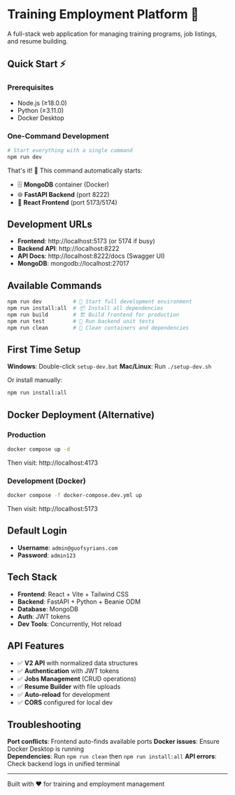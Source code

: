 # Training Employment Platform 🚀

A full-stack web application for managing training programs, job listings, and resume building.

## Quick Start ⚡

### Prerequisites
- Node.js (≥18.0.0)
- Python (≥3.11.0)
- Docker Desktop

### One-Command Development

```bash
# Start everything with a single command
npm run dev
```

That's it! 🎉 This command automatically starts:

- 🗄️ **MongoDB** container (Docker)
- 🌐 **FastAPI Backend** (port 8222)  
- 🎨 **React Frontend** (port 5173/5174)

## Development URLs

- **Frontend**: http://localhost:5173 (or 5174 if busy)
- **Backend API**: http://localhost:8222
- **API Docs**: http://localhost:8222/docs (Swagger UI)
- **MongoDB**: mongodb://localhost:27017

## Available Commands

```bash
npm run dev          # 🚀 Start full development environment
npm run install:all  # 📦 Install all dependencies
npm run build        # 🏗️ Build frontend for production
npm run test         # 🧪 Run backend unit tests
npm run clean        # 🧹 Clean containers and dependencies
```

## First Time Setup

**Windows**: Double-click `setup-dev.bat`
**Mac/Linux**: Run `./setup-dev.sh`

Or install manually:
```bash
npm run install:all
```

## Docker Deployment (Alternative)

### Production
```bash
docker compose up -d
```
Then visit: http://localhost:4173

### Development (Docker)
```bash
docker compose -f docker-compose.dev.yml up
```
Then visit: http://localhost:5173

## Default Login
- **Username**: `admin@guofsyrians.com`
- **Password**: `admin123`

## Tech Stack

- **Frontend**: React + Vite + Tailwind CSS
- **Backend**: FastAPI + Python + Beanie ODM
- **Database**: MongoDB
- **Auth**: JWT tokens
- **Dev Tools**: Concurrently, Hot reload

## API Features

- ✅ **V2 API** with normalized data structures
- ✅ **Authentication** with JWT tokens
- ✅ **Jobs Management** (CRUD operations)
- ✅ **Resume Builder** with file uploads
- ✅ **Auto-reload** for development
- ✅ **CORS** configured for local dev

## Troubleshooting

**Port conflicts**: Frontend auto-finds available ports
**Docker issues**: Ensure Docker Desktop is running  
**Dependencies**: Run `npm run clean` then `npm run install:all`
**API errors**: Check backend logs in unified terminal

---

Built with ❤️ for training and employment management